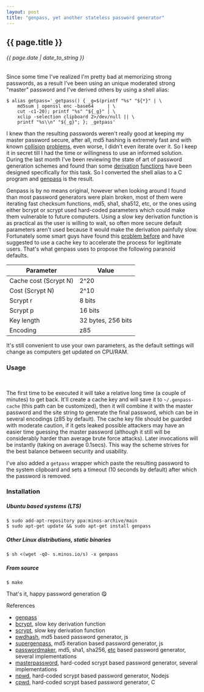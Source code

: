 ```yaml
---
layout: post
title: "genpass, yet another stateless password generator"
---
```


## {{ page.title }}

###### {{ page.date | date_to_string }}

Since some time I've realized I'm pretty bad at memorizing strong passwords, as a result I've been using an unique moderated strong "master" password and I've derived others by using a shell alias:

    $ alias getpass='_getpass() { _g=$(printf "%s" "${*}" | \
        md5sum | openssl enc -base64     | \
        cut -c1-20); printf "%s" "${_g}" | \
        xclip -selection clipboard 2>/dev/null || \
        printf "%s\\n" "${_g}"; }; _getpass'

I knew than the resulting passwords weren't really good at keeping my master password secure, after all, md5 hashing is extremely fast and with known [collision](http://www.mscs.dal.ca/~selinger/md5collision/) [problems](http://natmchugh.blogspot.mx/2015/02/create-your-own-md5-collisions.html), even worse, I didn't even iterate over it. So I keep it in secret till I had the time or willingness to use an informed solution. During the last month I've been reviewing the state of art of password generation schemes and found than some [derivation](https://en.wikipedia.org/wiki/Bcrypt) [functions](https://en.wikipedia.org/wiki/Scrypt) have been designed specifically for this task. So I converted the shell alias to a C program and [genpass](https://github.com/chilicuil/genpass) is the result.

Genpass is by no means original, however when looking around I found than most password generators were plain broken, most of them were iterating fast checksum functions, md5, sha1, sha512, etc, or the ones using either bcrypt or scrypt used hard-coded parameters which could make them vulnerable to future computers. Using a slow key derivation function is as practical as the user is willing to wait, so often more secure default parameters aren't used because it would make the derivation painfully slow. Fortunately some smart guys have found this [problem before](https://www.cs.utexas.edu/%7Ebwaters/publications/papers/www2005.pdf) and have suggested to use a cache key to accelerate the process for legitimate users. That's what genpass uses to propose the following paranoid defaults.

Parameter             | Value
--------------------- | -------------
Cache cost (Scrypt N) | 2^20
Cost       (Scrypt N) | 2^10
Scrypt r              | 8 bits
Scrypt p              | 16 bits
Key length            | 32 bytes, 256 bits
Encoding              | z85

It's still convenient to use your own parameters, as the default settings will change as computers get updated on CPU/RAM.

### Usage

<a href="https://raw.githubusercontent.com/chilicuil/genpass/master/genpass.gif"><img src="https://raw.githubusercontent.com/chilicuil/genpass/master/genpass.gif" alt="" style="border: 1px solid white;margin-bottom: 3%;"></a>
<!--$ genpass-->
<!--Name: Guy Mann-->
<!--Site: github.com-->
<!--Master password: passwd #it won't be shown-->
<!--4c%7hZ5w]MZUB6RRPCJ&?wKTFtd[6Oj.P.02d+kIs-->

The first time to be executed it will take a relative long time (a couple of minutes) to get back. It'll create a cache key and will save it to `~/.genpass-cache` (this path can be customized), then it will combine it with the master password and the site string to generate the final password, which can be in several encodings (z85 by default). The cache key file should be guarded with moderate caution, if it gets leaked possible attackers may have an easier time guessing the master password (although it still will be considerably harder than average brute force attacks). Later invocations will be instantly (taking on average 0.1secs). This way the scheme strives for the best balance between security and usability.

I've also added a `getpass` wrapper which paste the resulting password to the system clipboard and sets a timeout (10 seconds by default) after which the password is removed.

### Installation

##### Ubuntu based systems (LTS)

    $ sudo add-apt-repository ppa:minos-archive/main
    $ sudo apt-get update && sudo apt-get install genpass

##### Other Linux distributions, static binaries

    $ sh <(wget -qO- s.minos.io/s) -x genpass

##### From source

    $ make

That's it, happy password generation &#128523;

References

- [genpass](https://github.com/chilicuil/genpass)
- [bcrypt](https://en.wikipedia.org/wiki/Bcrypt), slow key derivation function
- [scrypt](https://en.wikipedia.org/wiki/Scrypt), slow key derivation function
- [pwdhash](https://www.pwdhash.com/), md5 based password generator, js
- [supergenpass](http://www.supergenpass.com/), md5 iteration based password generator, js
- [passwordmaker](http://passwordmaker.org), md5, sha1, sha256, [etc](http://passwordmaker.org/FAQ#Which_hash_algorithms_are_supported.3F) based password generator, several implementations
- [masterpassword](http://masterpasswordapp.com/), hard-coded scrypt based password generator, several implementations
- [npwd](https://github.com/kaepora/npwd), hard-coded scrypt based password generator, Nodejs
- [cpwd](https://github.com/postboy/cpwd), hard-coded scrypt based password generator, C
